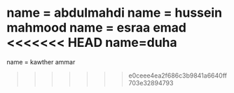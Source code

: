 name = abdulmahdi
name = hussein mahmood
name = esraa emad
<<<<<<< HEAD
name=duha
=======
name = kawther ammar
>>>>>>> e0ceee4ea2f686c3b9841a6640ff703e32894793
